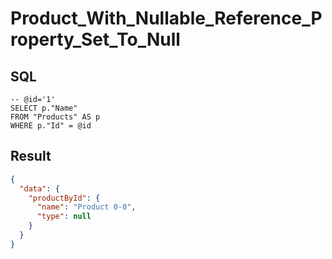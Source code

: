 # Product_With_Nullable_Reference_Property_Set_To_Null

## SQL

```text
-- @id='1'
SELECT p."Name"
FROM "Products" AS p
WHERE p."Id" = @id
```

## Result

```json
{
  "data": {
    "productById": {
      "name": "Product 0-0",
      "type": null
    }
  }
}
```

